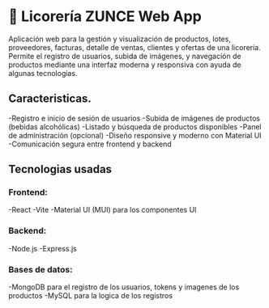 # 🥂 Licorería ZUNCE Web App
Aplicación web para la gestión y visualización de productos, lotes, proveedores, facturas, detalle de ventas, clientes y ofertas de una licorería. Permite el registro de usuarios, subida de imágenes, y navegación de productos mediante una interfaz moderna y responsiva con ayuda de algunas tecnologias.

## Caracteristicas.
-Registro e inicio de sesión de usuarios
-Subida de imágenes de productos (bebidas alcohólicas)
-Listado y búsqueda de productos disponibles
-Panel de administración (opcional)
-Diseño responsive y moderno con Material UI
-Comunicación segura entre frontend y backend

## Tecnologias usadas
### Frontend:
-React
-Vite
-Material UI (MUI) para los componentes UI

### Backend:
-Node.js
-Express.js

### Bases de datos:
-MongoDB para el registro de los usuarios, tokens y imagenes de los productos
-MySQL para la logica de los registros
